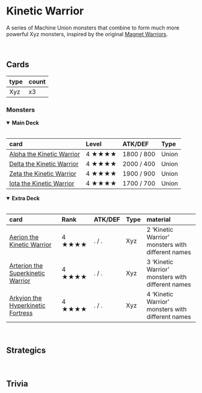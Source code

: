 # Kinetic Warrior

A series of Machine Union monsters that combine to form much more powerful Xyz monsters, inspired by the original [Magnet Warriors](yugioh.fandom.com/wiki/Magnet_Warrior).


<br>


## Cards

| type | count |
| :--- | :---- |
| Xyz  | x3 |

### Monsters

<details open>
  <summary> <b> Main Deck </b> </summary> <br>

| card | Level | ATK/DEF | Type |
| :--- | :---- | :------ | :--- |
| [Alpha the Kinetic Warrior](../cards/monsters/standard/Alpha%20the%20Kinetic%20Warrior.md) | 4 ★★★★ | 1800 / 800 | Union |
| [Delta the Kinetic Warrior](../cards/monsters/standard/Delta%20the%20Kinetic%20Warrior.md) | 4 ★★★★ | 2000 / 400 | Union |
| [Zeta the Kinetic Warrior](../cards/monsters/standard/Zeta%20the%20Kinetic%20Warrior.md) | 4 ★★★★ | 1900 / 900 | Union |
| [Iota the Kinetic Warrior](../cards/monsters/standard/Iota%20the%20Kinetic%20Warrior.md) | 4 ★★★★ | 1700 / 700 | Union |

</details>

<details open>
  <summary> <b> Extra Deck </b> </summary> <br>

| card | Rank | ATK/DEF | Type | material |
| :--- | :---- | :------ | :--- | :------- |
| [Aerion the Kinetic Warrior](../cards/monsters/–/Aerion%20the%20Kinetic%20Warrior.md) | 4 ★★★★ | . / . | Xyz | 2 ‘Kinetic Warrior’ monsters with different names |
| [Arterion the Superkinetic Warrior](../cards/monsters/–/Arterion%20the%20Superkinetic%20Warrior.md) | 4 ★★★★ | . / . | Xyz | 3 ‘Kinetic Warrior’ monsters with different names |
| [Arkyion the Hyperkinetic Fortress](../cards/monsters/–/Arterion%20the%20Superkinetic%20Warrior.md) | 4 ★★★★ | . / . | Xyz | 4 ‘Kinetic Warrior’ monsters with different names |

</details>


<br>


## Strategics


<br>


## Trivia

